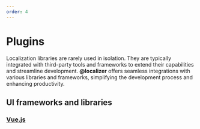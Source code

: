 ```yaml
---
order: 4
---
```


# Plugins

Localization libraries are rarely used in isolation. They are typically integrated with third-party tools and frameworks to extend their capabilities and streamline development.
**@localizer** offers seamless integrations with various libraries and frameworks, simplifying the development process and enhancing productivity.

## UI frameworks and libraries

### [Vue.js](./vue/index.md) <Experimental />
